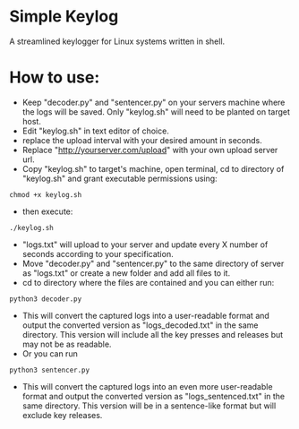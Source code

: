 # Simple Keylog
A streamlined keylogger for Linux systems written in shell.

# How to use: 

- Keep "decoder.py" and "sentencer.py" on your servers machine where the logs will be saved. Only "keylog.sh" will need to be planted on target host. 
- Edit "keylog.sh" in text editor of choice. 
- replace the upload interval with your desired amount in seconds. 
- Replace "http://yourserver.com/upload" with your own upload server url.
- Copy "keylog.sh" to target's machine, open terminal, cd to directory of "keylog.sh" and grant executable permissions using:
```
chmod +x keylog.sh
```
- then execute:
```
./keylog.sh
```
- "logs.txt" will upload to your server and update every X number of seconds according to your specification.
- Move "decoder.py" and "sentencer.py" to the same directory of server as "logs.txt" or create a new folder and add all files to it.
- cd to directory where the files are contained and you can either run:
```
python3 decoder.py 
```
- This will convert the captured logs into a user-readable format and output the converted version as "logs_decoded.txt" in the same directory. This version will include all the key presses and releases but may not be as readable.
- Or you can run
```
python3 sentencer.py
```
- This will convert the captured logs into an even more user-readable format and output the converted version as "logs_sentenced.txt" in the same directory. This version will be in a sentence-like format but will exclude key releases.
  
